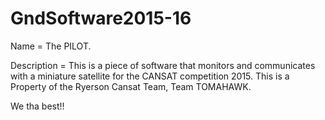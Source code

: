 # GndSoftware2015-16
Name = The PILOT.

Description = This is a piece of software that monitors and communicates with a miniature satellite for the CANSAT competition                2015. 
              This is a Property of the Ryerson Cansat Team, Team TOMAHAWK. 

We tha best!!
